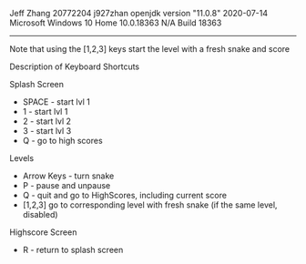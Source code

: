 Jeff Zhang
20772204 j927zhan
openjdk version "11.0.8" 2020-07-14
Microsoft Windows 10 Home 10.0.18363 N/A Build 18363

*******************************************************************
Note that using the [1,2,3] keys start the level with a fresh snake and score

Description of Keyboard Shortcuts

Splash Screen
* SPACE - start lvl 1
* 1 - start lvl 1
* 2 - start lvl 2
* 3 - start lvl 3
* Q - go to high scores

Levels
* Arrow Keys - turn snake
* P - pause and unpause
* Q - quit and go to HighScores, including current score
* [1,2,3] go to corresponding level with fresh snake (if the same level, disabled)

Highscore Screen
* R - return to splash screen